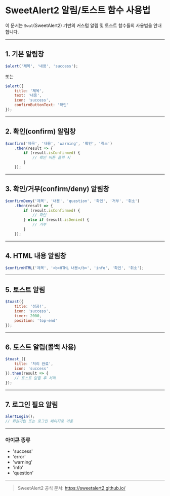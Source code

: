 # SweetAlert2 알림/토스트 함수 사용법

이 문서는 `Swal`(SweetAlert2) 기반의 커스텀 알림 및 토스트 함수들의 사용법을 안내합니다.

---

## 1. 기본 알림창

```js
$alert('제목', '내용', 'success');
```
또는
```js
$alert({
    title: '제목',
    text: '내용',
    icon: 'success',
    confirmButtonText: '확인'
});
```

---

## 2. 확인(confirm) 알림창

```js
$confirm('제목', '내용', 'warning', '확인', '취소')
    .then(result => {
        if (result.isConfirmed) {
            // 확인 버튼 클릭 시
        }
    });
```

---

## 3. 확인/거부(confirm/deny) 알림창

```js
$confirmDeny('제목', '내용', 'question', '확인', '거부', '취소')
    .then(result => {
        if (result.isConfirmed) {
            // 확인
        } else if (result.isDenied) {
            // 거부
        }
    });
```

---

## 4. HTML 내용 알림창

```js
$confirmHTML('제목', '<b>HTML 내용</b>', 'info', '확인', '취소');
```

---

## 5. 토스트 알림

```js
$toast({
    title: '성공!',
    icon: 'success',
    timer: 2000,
    position: 'top-end'
});
```

---

## 6. 토스트 알림(콜백 사용)

```js
$toast_({
    title: '처리 완료',
    icon: 'success'
}).then(result => {
    // 토스트 닫힘 후 처리
});
```

---

## 7. 로그인 필요 알림

```js
alertLogin();
// 회원가입 또는 로그인 페이지로 이동
```

---

### 아이콘 종류
- 'success'
- 'error'
- 'warning'
- 'info'
- 'question'

---

> SweetAlert2 공식 문서: https://sweetalert2.github.io/
